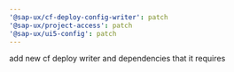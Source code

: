 ```yaml
---
'@sap-ux/cf-deploy-config-writer': patch
'@sap-ux/project-access': patch
'@sap-ux/ui5-config': patch
---
```


add new cf deploy writer and dependencies that it requires
